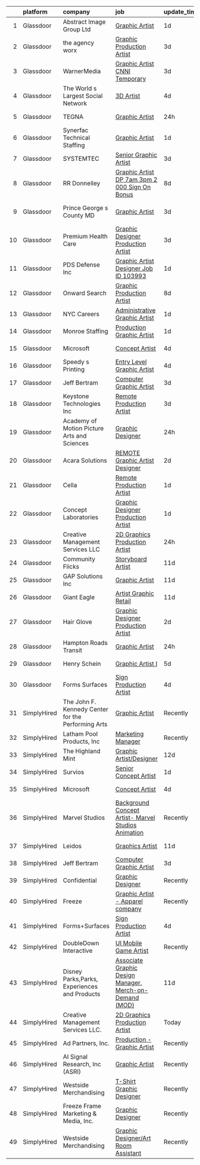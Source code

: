 

|    | platform    | company                                            | job                                                                                                                                                                                                                                                                                                                                                                                                                                                                                                                                                                                                                                                                                                                                                                                                                                                                                                                                                                                                                                                                                                                                                                                                                                                                                                                                                                                                         | update_time   | location           |
|---:|:------------|:---------------------------------------------------|:------------------------------------------------------------------------------------------------------------------------------------------------------------------------------------------------------------------------------------------------------------------------------------------------------------------------------------------------------------------------------------------------------------------------------------------------------------------------------------------------------------------------------------------------------------------------------------------------------------------------------------------------------------------------------------------------------------------------------------------------------------------------------------------------------------------------------------------------------------------------------------------------------------------------------------------------------------------------------------------------------------------------------------------------------------------------------------------------------------------------------------------------------------------------------------------------------------------------------------------------------------------------------------------------------------------------------------------------------------------------------------------------------------|:--------------|:-------------------|
|  1 | Glassdoor   | Abstract Image Group Ltd                           | [Graphic Artist](https://www.glassdoor.com/partner/jobListing.htm?pos=105&ao=1110586&s=58&guid=00000181c2d3b7c3bfda76970d9aaaee&src=GD_JOB_AD&t=SR&vt=w&ea=1&cs=1_cf259bed&cb=1656831064388&jobListingId=1007976896046&cpc=45DC3EB807283E85&jrtk=3-0-1g71d7dvmjm59801-1g71d7e03k61j800-aaf02ee1958fd447--6NYlbfkN0D5EoDI19pzLD_ZoAvoqM1-O9qeTV9KvYbDAr1-bMzVcZcpAIqXFAz3miZBOCxfBClCRh_6XbI8qbpMDlpvdx1UPzbwUihybAgSQWvzVpm_fl4sA0UDdEK8Mn0MqdPLfWj62nsBuuAuNT4hqpZYaJWpTdLozQYrtNo6Krmh8bMk96dXGaGZckTQE_XML_Ent8Q13ceSW0OtoJUcuQLdkFMYQSCbX52zUZa-W_3n8ayls4L-FspFuIl-eNkQLJPlB5TxwPowSdGlAgb3POZgNrZ4L00PtzRmykEbnB7Sxfcow6A1uTl5cJftinW10hwUyHCkMIji05KaLBX_IDtQS85OV6ZK7YLPOd3Hn0z7WHMuOkWb5BbwnuTiWoNm9cAzCo_3bp2CnkiTEG0iXyuvKlPj_ZLig-cBInA8gbmWWZ0YevBY58WSvbphdKnTS9fcDUjr_X47e70k5QQB4dqLCOGsPqqp1glP2JGeOMoNbDvat-pRqYjZPgZ_)                                                                                                                                                                                                                                                                                                                                                                                                                                                                                                                                                                   | 1d            | Ronkonkoma, NY     |
|  2 | Glassdoor   | the agency worx                                    | [Graphic Production Artist](https://www.glassdoor.com/partner/jobListing.htm?pos=118&ao=1110586&s=58&guid=00000181c2d3b7c3bfda76970d9aaaee&src=GD_JOB_AD&t=SR&vt=w&ea=1&cs=1_06f55276&cb=1656831064389&jobListingId=1007970749177&cpc=9908D8D4413DBB8A&jrtk=3-0-1g71d7dvmjm59801-1g71d7e03k61j800-f485984348303293--6NYlbfkN0CNOKpjDIEH11s39GTuUki_mvxNbnX5BtDlH5CMrheAnKze_5JrwQ4joDkGUDohP_RjqrhP-GR2nEH1G8I-E5iyp1xUC5nh2zvMHYjNgiosCPg_jkc54M1b8bMjHC2SAqlR6LckluwJcwjk8npBVnGSZrnaG8_kcx9aCaiD9mMyseUQhdkh9Pd6MgHlVaGSRHBheqbnsACPKS7JaDB8HKZZbzddQizAgmEs_o6yIEUPSdJxTcIRwX2tJpJ5UVrIFytJD4ELiFtx1nYDJWRI1VhB4aTt_lKbkp9OLBMXInxeCFYNghFqh47s8N-rfElz6USoaXMoSfwUp1rzEpBGwY2FnRlDByt4dRDcVOq6tTz8foXw-wCYizmbPZw_bdfjxg9JqL167FvsUoA6xwqvI48cFBdhpNRWsDCBwSt1MSbeehsPYitKSEddE02UlSt-AxTn4li_1IMi81RnN849t8I0eWoQU37rwpOiqMt_vMY0j5CJ3XG94j4_YMYV3WhO3Cg%3D)                                                                                                                                                                                                                                                                                                                                                                                                                                                                                                                                          | 3d            | New York, NY       |
|  3 | Glassdoor   | WarnerMedia                                        | [Graphic Artist  CNNI  Temporary ](https://www.glassdoor.com/partner/jobListing.htm?pos=130&ao=1136043&s=58&guid=00000181c2d3b7c3bfda76970d9aaaee&src=GD_JOB_AD&t=SR&vt=w&cs=1_f8548756&cb=1656831064391&jobListingId=1007970701968&jrtk=3-0-1g71d7dvmjm59801-1g71d7e03k61j800-9a0fb72dca0470e9-)                                                                                                                                                                                                                                                                                                                                                                                                                                                                                                                                                                                                                                                                                                                                                                                                                                                                                                                                                                                                                                                                                                           | 3d            | Atlanta, GA        |
|  4 | Glassdoor   | The World s Largest Social Network                 | [3D Artist](https://www.glassdoor.com/partner/jobListing.htm?pos=117&ao=1110586&s=58&guid=00000181c2d3b7c3bfda76970d9aaaee&src=GD_JOB_AD&t=SR&vt=w&ea=1&cs=1_2d29d266&cb=1656831064389&jobListingId=1007969858041&cpc=FB7E4A1762AE5BEC&jrtk=3-0-1g71d7dvmjm59801-1g71d7e03k61j800-c7eae5518b519f61--6NYlbfkN0DSgjPPcnEdvoK3uuxfISLALE6pB1FR7YSHOr_tSg5_QGIhoz_2VqUepdcKLBLI_zSc8JSYPrJksObRBuCGAA0maepQYUNpBDjQ2JWKdMFomExmsvrdiEPDeqsyAKcBfgwefEcHVx_WeFY5uMafxHqLy-MNjpP-2O4gEBHOybauJ4v1fGOvD5GY4aB5jScgy3CgjcDHLu9DVnJY9dypwCzk5uo0lg7JUB_ecnOQam8PKrUx_8zJ6i3pWA6-Ay2M8e4NJ2ZKxmHLJTRIwSJ17YR0G3roeoWOnlO9uHGrIJOgRGyIF2zYX6vcZC9jK_NhHbf_4qXO4F97MP16VJ0Bqp9XyktVYt3_godmhfXgNdQ3g_0jkCkk0JrOB8BEJGSz0jZWq9MQ3QL-PNLEai6rOsIuLA35UQDuucUmevpJzNE-hwpmbq3ccl_KOHs5Yliza4Fy3GjP7e6o8zbb95zTjOOQ5Liaf9nrpiBBgKJF8_CD2RHhEkmblqaCW63vqCgCWR2e3AkqRcmUxZVFnUJ4yR8VphixjBOYabrEfJpXFOsoV5QY826JdXif_qpXZHcDqxTsWoVAqEfX2g%3D%3D)                                                                                                                                                                                                                                                                                                                                                                                                                                                                            | 4d            | Burlingame, CA     |
|  5 | Glassdoor   | TEGNA                                              | [Graphic Artist](https://www.glassdoor.com/partner/jobListing.htm?pos=127&ao=1136043&s=58&guid=00000181c2d3b7c3bfda76970d9aaaee&src=GD_JOB_AD&t=SR&vt=w&cs=1_7f0db35c&cb=1656831064390&jobListingId=1007979147634&jrtk=3-0-1g71d7dvmjm59801-1g71d7e03k61j800-193ec4c37a74fe99-)                                                                                                                                                                                                                                                                                                                                                                                                                                                                                                                                                                                                                                                                                                                                                                                                                                                                                                                                                                                                                                                                                                                             | 24h           | Jacksonville, FL   |
|  6 | Glassdoor   | Synerfac Technical Staffing                        | [Graphic Artist](https://www.glassdoor.com/partner/jobListing.htm?pos=115&ao=1110586&s=58&guid=00000181c2d3b7c3bfda76970d9aaaee&src=GD_JOB_AD&t=SR&vt=w&ea=1&cs=1_d0236cbf&cb=1656831064389&jobListingId=1007977035627&cpc=8795CF9063CD573D&jrtk=3-0-1g71d7dvmjm59801-1g71d7e03k61j800-b395f687f2bcd49a--6NYlbfkN0AWw-B98R_0UeEwU7zcJb5735BlGf2oO6lNW4CSRFTjX_XWfo89OvxaPGSCmkNb7JOaVAJIIi5EPnLEIaMWEOfvOucLyuJ6xTgROefK-EIozgimxEQNGQxeWOxbIZaKZrYAURXUmmgfOuN3Kxygn6xNbxA2VAwReKiEjT6JPcfizyAfJ-wMECItS6YSDlP5qqTfBGB1BNIGj9gviPiMxCEAvC4CHD3a5xP0tlwUOvKF-2U4HWwHZop4afMbrWPhsRPABn3jjLzD2IRrcOXXO5UqFUif7PYGtEa9tetshgHdKLu9QsmMPoHsyVok3DJghIoIwo3SeVPzN61Lx8EF-RVtizyRKZmPo17P-92zo8Pab30jx7s_ezY6rTPW871weT3fElBDok33YKoYsNEY0zFJPWJCRGcdFp0GWvBYW4cJ0jUWnbUOpkdzPeh6jidnOwIpB5H5Ivc83BYG3eurQxEszsUlBzaX8Po9LKpUcQDxm-AecmkmlniF-p-By_Ta0kxRFYN0IbMNKwzdK9wC53vzVgmmdI_t_bnRkvMr0VYqO2lScUhFkX2RrKmOj27Rw-4g6BO8kOFHlSHykHVdhDHBp6PODCHq9phzjylV7M22Wu5ekxkTOUYYe44Np4ID8FZSRqJrJmISr_mHb9IIiYAUyWuZFGWIWbBGXatNqC-cm5VNTdvRiGASoCqqfJ4A63_Fey2Ec9-XYzntEtvHcG8aD-opTIZZKKQnNwREWAYBJHWbvtmDXpBrefIppyEpBlGq13nInM4YheqIvI3vr23fiTCBHnPbslPtY9qwIWCUhEouM2I3Yc1Mdpxg0Dh223zBKNadP_33-A%3D%3D)                                                                                                                                                                                                       | 1d            | Rocky Mount, VA    |
|  7 | Glassdoor   | SYSTEMTEC                                          | [Senior Graphic Artist](https://www.glassdoor.com/partner/jobListing.htm?pos=103&ao=1110586&s=58&guid=00000181c2d3b7c3bfda76970d9aaaee&src=GD_JOB_AD&t=SR&vt=w&ea=1&cs=1_baac82f3&cb=1656831064387&jobListingId=1007970584369&cpc=9DC6E4D8324653EE&jrtk=3-0-1g71d7dvmjm59801-1g71d7e03k61j800-1c09785d8a8d32ae--6NYlbfkN0CNeHUGD7Ue-b3jekiDNDEjo8IY_lj4hSgB0hvmEtWZMBpDCaCGlbtOmcLf53Zw-H0XT1rEr-ewFMlKHS73V37SvcmstHI_pGh0pNCEoqo10GXtXTVayjBmUg4pJx0E1966fAkLXxqvNBtI3x4pOxFm5T1PHZF5oWAk3gyIl-EJSgbq4uGtIvxtQQCUOXg8nPqQ-td2Oy-u9SZE23xEWSGelQlq_NWk55L_wpqywXjvZK0ef8Kvm2shmw2Yobrrgf2_ka4TAjgOqUItmVJPLF23UgeKBfMdHYS-tCQEU6bWWEvC9P8vaDdZ5BEJ4cd3v4fnZv7uhoKS6oKb54aKyXCnFceI2kvj33_5WPgMMMYt5HQ7tRMZ3QWPJBJ2UA9UEecm3BEijyYXIL1HXcYNT9iYIB7bJ8OLuuT2dVpM4rQ6H4YnAnN1BvV9cc6pSzEzdpiSj8SpRxGj0VEC6KXOpUIPeQIWvYX_gAxcny9OocxdHxHjsTMMU4gwMbZfMEmjdFQ%3D)                                                                                                                                                                                                                                                                                                                                                                                                                                                                                                                                              | 3d            | Washington, DC     |
|  8 | Glassdoor   | RR Donnelley                                       | [Graphic Artist DP 7am   3pm   2 000 Sign On Bonus ](https://www.glassdoor.com/partner/jobListing.htm?pos=102&ao=1110586&s=58&guid=00000181c2d3b7c3bfda76970d9aaaee&src=GD_JOB_AD&t=SR&vt=w&cs=1_c9c13103&cb=1656831064387&jobListingId=1007962792214&cpc=334ABAF5D42DC775&jrtk=3-0-1g71d7dvmjm59801-1g71d7e03k61j800-1322ae7e52e04e34--6NYlbfkN0DQpuU7UE6yhN46mdqZaAMIaggdPPHg1fhRxyLNKUmHpxxgyMMziLTYg2mRwjzRr9Z72uA79F2RcJJudurGfkhp2JdPLrN5xqaSTgkler9i8PT_RHTVdAkQecjvryKD0CRyJaYM2j8CxpLxwuJY8ayU4RvSGoO2UoGOjzAoQBUmv6Zw86_f-cl572lAVogM1mhPDfwXSVS1JsF190oeEkAjXtKmVqsUMg7XRHj_j6v2nBiYYV2O8XXqys86OCQSU-Vr_0zRvrhQwYQAdPzTy3Eo8j4TdEnDJBFNTunAPM-czmu3djRZGtxrEbJ62y4pWw8LG7p1oJ6raH9EIWSfyPczm1WhcqNmcXDkNvE7Vo3LsleiCu4t9NVecjydHDmSjfh4NPaHRgoc2zD-qZ9BH5n74HvTnDNHSlsVvSni5f2hTVSdXUpErniB4SswQefe2YYcMfDypTfwRT5kl-JfYtskO-ZnqVl4979JqHQ59SF-pF3S-SA2WCYec0BeR-zAtlsRme8lMsDu8MNxr2LhikKFXGcGYFkhWTJyXY-7QxPzUGW5agym2zULKucAwPe6h8blsQkbTIw4hsQM1JjZ-foYo9tqTF-6tCzvkiNLiZYLIp1BOshdasZw7Jvy2OQM8JzXX81NJ0yNK85UJ-GrTRqE)                                                                                                                                                                                                                                                                                                                                                                    | 8d            | De Pere, WI        |
|  9 | Glassdoor   | Prince George s County  MD                         | [Graphic Artist](https://www.glassdoor.com/partner/jobListing.htm?pos=119&ao=1136043&s=58&guid=00000181c2d3b7c3bfda76970d9aaaee&src=GD_JOB_AD&t=SR&vt=w&cs=1_adf8218d&cb=1656831064389&jobListingId=1007971578889&jrtk=3-0-1g71d7dvmjm59801-1g71d7e03k61j800-931d933e3e651ea1-)                                                                                                                                                                                                                                                                                                                                                                                                                                                                                                                                                                                                                                                                                                                                                                                                                                                                                                                                                                                                                                                                                                                             | 3d            | Upper Marlboro, MD |
| 10 | Glassdoor   | Premium Health Care                                | [Graphic Designer Production Artist](https://www.glassdoor.com/partner/jobListing.htm?pos=109&ao=1110586&s=58&guid=00000181c2d3b7c3bfda76970d9aaaee&src=GD_JOB_AD&t=SR&vt=w&ea=1&cs=1_b7489730&cb=1656831064388&jobListingId=1007971563523&cpc=87A0A889578C8297&jrtk=3-0-1g71d7dvmjm59801-1g71d7e03k61j800-6150117626b2b501--6NYlbfkN0AI1YOAsjAuBhO_ZWP--8fsiwBVVCkHRlIY0VAYyZMPcdZM2rD0XEu8VgrHK6kTBbhgO7s4A3GzT81C1V3SFUBYTPNMo-Pl0XFraa1i_HOO4ImcA8me1XaEVsOkePSyoBYNhEwFG--ydQFFoSc13QpNuQaTQMlJPewnT-a5RoHnQaLgaXA-vr_EhvnvdrHNLKw10yOVBw0RyEP9YaOiYsc_h4yw2KfTNcPiq9GLO5EDaeYUHPYDPncoULgUcg0woJJM_9BvGpAS8nZN-y48N-jCv4aZbHX-mQtEsMrha3WQ69XriwkeqY3XoIiSXLRW-64JRfPQbNly1eLu1pTUb27cVUaxXJLWGycD1JMzVIQqlHpJLr5hxFwW7eoSqhAPbodv-YZYl4k9liBpkoD2m5Us-yMbT9LlsKu2BrfuA7X2ErIN7PwLZeYJIYTWUa1u8EH243xzeqzqvN8iQhnJLCKA2uFPGnxgYKkscNO6c5KMg5yV-Dj9YSmPs1YiOPVGujbFNMBDy6M2o395u8MXtftT)                                                                                                                                                                                                                                                                                                                                                                                                                                                                                                               | 3d            | Miami, FL          |
| 11 | Glassdoor   | PDS Defense  Inc                                   | [Graphic Artist Designer   Job ID 103993](https://www.glassdoor.com/partner/jobListing.htm?pos=113&ao=1110586&s=58&guid=00000181c2d3b7c3bfda76970d9aaaee&src=GD_JOB_AD&t=SR&vt=w&ea=1&cs=1_5d90b173&cb=1656831064389&jobListingId=1007977359533&cpc=FB7E4A1762AE5BEC&jrtk=3-0-1g71d7dvmjm59801-1g71d7e03k61j800-2f911ed6f7f9f467--6NYlbfkN0BLQ6hkz6GMEPsiDV6dZwFY4wMBUE_AioakCFmtqBrqGrxCtQ4UOaWb1H3TF5yZ3tg8e-CWsVyqQpsNRFdE5CEXbwF1jjPw5IQIEs4Kp4nXnPCc-Brwe49tDwX4cXe4L-S2p5rWWhK3h24xhI7p1rj4Us2ur5pvROSzwoGh3ie96rOZqwZnphNCZMDYN2iYHTJk9liIsiffl1GV3uPE0VaV6X5AQCgu5z7X9He-E9LN0ifAg-84CljmWinZbjFXDPWPtThkiQoWWO6lc8MR1hFZ9w161A6W_NM_wYN9W6DwaXtEw8o7_dDFCEi6NDz8u74Z0A-hU950UXsNiDYvP8J7RlqG5eyeulsm_zrmC2XJECbOBTzV22aZhveQf19Zol3aC5jGb9wfKyidH_HsCNyGBEBh-ztv0k0Y0K1SoYrHWOyAcIaeyzw-qx9WJS8a_Ys8Pcub3eVaWvMw5H8WDUFbwkwgQqVHBPEHdmMjCOnZoiuTA1WRrcwwCMiOAyazFrknXD6F2IrS5g%3D%3D)                                                                                                                                                                                                                                                                                                                                                                                                                                                                                                              | 1d            | Owego, NY          |
| 12 | Glassdoor   | Onward Search                                      | [Graphic Production Artist](https://www.glassdoor.com/partner/jobListing.htm?pos=112&ao=1110586&s=58&guid=00000181c2d3b7c3bfda76970d9aaaee&src=GD_JOB_AD&t=SR&vt=w&cs=1_bdab5095&cb=1656831064388&jobListingId=1007961833945&cpc=9C4F014304452074&jrtk=3-0-1g71d7dvmjm59801-1g71d7e03k61j800-52a3bdc584239610--6NYlbfkN0B7YoEZZ2QAGDyEGGmBPAUWSHc1Mt3sMCn9FehKcWA3wwfxcx19LEZnY8Y4HGhdxxoQp0HmvOAT_XSWVftCSIXpwlT1ZdzCRAzQFwBsv3pQzVgVeZhFRGW6TDONvPmEtm4WEfc8j3JSe6jUWdpPjjU7c0TObdrzGvsIVT2LTr4CMcZxgjRGAPd9xI2Y7ZGPHkEFbIvC4Z15KA3DrcN8dWTAdxls9fG-O71LWFNMirbdLKEsIl-TDA3yY0r-BdJVfwU-IUWK6NcRVyzrSMvIDWNMFNfcDA-ScRGStQWOdYU3T4AW92WI0x8Pk0x_cmJTOeGVE-ICOaXpIWeCikfr_2-AUk7Mdethhf4A8kzH7W4BkVdW20p7rKIh8wXThnqq-ya2XrjRlqjSpXaR5XjM09MEVgTi8fCJcirtPVkRvtezHfKGb9E5F85tiETXaPywgdBAN-H-qF_7DdRhw87hjvzO03ZmzigRko8uM5Q66IzG_jcSAj4ihPM-f4poWufHr_ig80uz1R6f5ssOYs08JDZgfnVWzYF4fuZhNx_l4hLHHNb7bKVtMIIA4un3vWzDTEQODWZGtiPizUrdLtwPvcC3On5ygVE7MWCEq9gozLJHYCCz4IkPR96g7RAo2O2ngpsms-qFyl1w0EvRS7GWi2YmKXhqsfbSV__AMMRX-hH2AwEvG34gA9qZggxLeJXd3oOwZ6Ur2H0PJg-ZSAw89BTa1J9WU1iIJLbvCa4KITwQB5mjPcOfeBukmj4N_xx3ltPEAEcS-KZpMnmtfZk7-4zdS3Vkc7GUDEIwixHTYx1uU7Y0UXSYDf7ZEWt3NJ_gENh6XyR3Kn9SKXfy2T7pkFfDKeZ0o3dUezlY770QwWrUGjVBpDhCHuQUZq2uf2eQmbyfTvR75i_ey98aQZxfZvDCpa4nxavn2M3OzrP3p550ziE3DT-mj07DRr25uNKCqqZxgB0HMoCw7TBzTjcz2wlPuvg1vYdQIw1-r9rfHQdvetTr-KMdADT6OWOzAEYxp9BTsGn6cyuqmA%3D%3D) | 8d            | Sunnyvale, CA      |
| 13 | Glassdoor   | NYC Careers                                        | [Administrative Graphic Artist](https://www.glassdoor.com/partner/jobListing.htm?pos=120&ao=1136043&s=58&guid=00000181c2d3b7c3bfda76970d9aaaee&src=GD_JOB_AD&t=SR&vt=w&cs=1_4ae07cd2&cb=1656831064389&jobListingId=1007976262476&jrtk=3-0-1g71d7dvmjm59801-1g71d7e03k61j800-aaea35917615cc3a-)                                                                                                                                                                                                                                                                                                                                                                                                                                                                                                                                                                                                                                                                                                                                                                                                                                                                                                                                                                                                                                                                                                              | 1d            | Brooklyn, NY       |
| 14 | Glassdoor   | Monroe Staffing                                    | [Production Graphic Artist](https://www.glassdoor.com/partner/jobListing.htm?pos=114&ao=1110586&s=58&guid=00000181c2d3b7c3bfda76970d9aaaee&src=GD_JOB_AD&t=SR&vt=w&ea=1&cs=1_6ab75927&cb=1656831064389&jobListingId=1007977057956&cpc=0FE1F5EA2BC84A01&jrtk=3-0-1g71d7dvmjm59801-1g71d7e03k61j800-4c0bb28b7801a813--6NYlbfkN0D2oPcu62nCOEusvX-PkQ72CJmgvRX8N0x0rMs1pP2toU8TColOzD96WcJGW4YrKJiNYPxl92PkDOUx71q16XnOZyR63ajmW_ci0CWGJJbxWw2rD9RUyrZikor9SYF99-8_Y51t21LMwSCkDXuGsEodC3FN6FvBUjmF4tcKJxm3tmBH5kajTDpG8OkWcJyPL8XsPp8WOIzblbqXJJulyryR_HYcx_fyUpWtmQP5ecnm3h9j8TRH7KctcdEv0EYpYelLWfs9Dkty3nK98ZIEvvZW529i56dZdfVE9rYG1hzAXq_ERxafX1wrk4gwCcvaI9CnzHCOY3v9KF5E-lvoLEdZ7cy9ZbTZIJtIkWyYvhfb6qZoQJUszpTWD25tWgE0-HQqUraZfvq026OI42BAoWF8iaGpW2t6AIH14QYSrcJkWM1kRZb3Qb5rN-M2jjbMm-GX7MRAib654uFii3tBplxf7HIXypEw8HelB0k-TeDVn03x965ZzbFM14yuNMpBV9Y%3D)                                                                                                                                                                                                                                                                                                                                                                                                                                                                                                                                          | 1d            | Monroe, CT         |
| 15 | Glassdoor   | Microsoft                                          | [Concept Artist](https://www.glassdoor.com/partner/jobListing.htm?pos=124&ao=1136043&s=58&guid=00000181c2d3b7c3bfda76970d9aaaee&src=GD_JOB_AD&t=SR&vt=w&cs=1_cc4c8929&cb=1656831064390&jobListingId=1007968834424&jrtk=3-0-1g71d7dvmjm59801-1g71d7e03k61j800-3b8e768c24bc1bc3-)                                                                                                                                                                                                                                                                                                                                                                                                                                                                                                                                                                                                                                                                                                                                                                                                                                                                                                                                                                                                                                                                                                                             | 4d            | Santa Monica, CA   |
| 16 | Glassdoor   | Speedy s Printing                                  | [Entry Level Graphic Artist](https://www.glassdoor.com/partner/jobListing.htm?pos=107&ao=1110586&s=58&guid=00000181c2d3b7c3bfda76970d9aaaee&src=GD_JOB_AD&t=SR&vt=w&ea=1&cs=1_bb8b2ffc&cb=1656831064388&jobListingId=1007968709504&cpc=39A4E8CE329AB187&jrtk=3-0-1g71d7dvmjm59801-1g71d7e03k61j800-bb3110a40ca93ad0--6NYlbfkN0Dbiddd8WEEovKJo1T1Jp5hcg9d5TUsdfi3TCwRB0t8SsNziUo19XgYmGmLpwVjuuAgRjAb0GBCwZiU86P_wxWZXeY5C1kj1LqZCKjP9kwn5N0Y9UHkzY0TxddRRRXOzYd2nLrbtNbrRm0kKlOqsI0ixRqqI4xot7fCEQOZXpdfXqpJOlRO-uJIdzc29wvYxwrM2IVs_bAOSXjELdCaSIUNTQVDnivcgp7syDB2hSEyUwwqhuTibX-wa64yMO0-PMSpF7Ylarb7bFFcpzCmSNcwY5ZtFsKRlqkBRvhErvAwFF6w5fZGU3poB5a3tIEY4-JxRZZKg9CZvoROnLSxJd6L7MnPp1oY3iO-2Xn9mXDl3mjy7T7qohCbmgk9Td96d5xvpiNs-w5AzDgUdWp1c6pt34oA2t_eK4lY41wtw8gH7lnPYLLp1XHazSGMDQO53ehiTLabsFNyEu4l3RvkZXzjyDYEJb-M0lVKoAHBsEGtgi5acAZAhAIyzxVWGpcRSsE%3D)                                                                                                                                                                                                                                                                                                                                                                                                                                                                                                                                         | 4d            | Galveston, TX      |
| 17 | Glassdoor   | Jeff Bertram                                       | [Computer Graphic Artist](https://www.glassdoor.com/partner/jobListing.htm?pos=121&ao=1136043&s=58&guid=00000181c2d3b7c3bfda76970d9aaaee&src=GD_JOB_AD&t=SR&vt=w&ea=1&cs=1_8478e480&cb=1656831064390&jobListingId=1007970966885&jrtk=3-0-1g71d7dvmjm59801-1g71d7e03k61j800-9fe023e76ef86bdf-)                                                                                                                                                                                                                                                                                                                                                                                                                                                                                                                                                                                                                                                                                                                                                                                                                                                                                                                                                                                                                                                                                                               | 3d            | Remote             |
| 18 | Glassdoor   | Keystone Technologies Inc                          | [Remote Production Artist](https://www.glassdoor.com/partner/jobListing.htm?pos=129&ao=1136043&s=58&guid=00000181c2d3b7c3bfda76970d9aaaee&src=GD_JOB_AD&t=SR&vt=w&cs=1_a4dbdbc7&cb=1656831064391&jobListingId=1007972056773&jrtk=3-0-1g71d7dvmjm59801-1g71d7e03k61j800-042375238cc85216-)                                                                                                                                                                                                                                                                                                                                                                                                                                                                                                                                                                                                                                                                                                                                                                                                                                                                                                                                                                                                                                                                                                                   | 3d            | Lansdale, PA       |
| 19 | Glassdoor   | Academy of Motion Picture Arts and Sciences        | [Graphic Designer](https://www.glassdoor.com/partner/jobListing.htm?pos=122&ao=1136043&s=58&guid=00000181c2d3b7c3bfda76970d9aaaee&src=GD_JOB_AD&t=SR&vt=w&ea=1&cs=1_ac9e6a84&cb=1656831064390&jobListingId=1007978497688&jrtk=3-0-1g71d7dvmjm59801-1g71d7e03k61j800-556b5c8c91c8c886-)                                                                                                                                                                                                                                                                                                                                                                                                                                                                                                                                                                                                                                                                                                                                                                                                                                                                                                                                                                                                                                                                                                                      | 24h           | Los Angeles, CA    |
| 20 | Glassdoor   | Acara Solutions                                    | [REMOTE Graphic Artist Designer](https://www.glassdoor.com/partner/jobListing.htm?pos=116&ao=1110586&s=58&guid=00000181c2d3b7c3bfda76970d9aaaee&src=GD_JOB_AD&t=SR&vt=w&ea=1&cs=1_df814d16&cb=1656831064389&jobListingId=1007975119652&cpc=F41FEAB56D215062&jrtk=3-0-1g71d7dvmjm59801-1g71d7e03k61j800-4ff3517f13c221bd--6NYlbfkN0BQuJXpfawXtfhwzLerQhC04iCxGrelUvn_xttDeop7CMmG32gURwRxtmLdzLGxgESU61qE8S3RstC00i85sz7R36EvfJOcSS3qhFteiXCO0RxBZtvBvUAsfzZ9zecrQ2-mCprOQQgN_xlnstmd0kGAidnx_GLdfAVY2w4Sp8lK8LGMyELPhMp9J9ceO_G2SvPLm5dmF05qhfiP80IeYSRaU-DhErpJNM_sXipHoGfP1TgST2pIiiU4KNW0Tund7ZlYjJFDehgQAI0ayl-mPH-QkzqZWkTCHDpk0OAWHOkHFcao_f19ZTm3lgWyPvPePNr9_QSOMwJnzYTJHQGEMcsgB58_tHwZiJHVBqrIeG3gqFLzMPdOP0LHwq_yFuXJNyA_wyEY0a_ZgBZ_LwYiEONOevzsprmOXcptRoFYH_olBhgA-e4N69V4O7CBfJVP6bQcvbRId1RF7-2nFOv3Tis9WV33J9nXzpi3ysp2jHrndxDsswTwfTuKTmJtrAEpxVfrxOH53ub0wezLJXOEzWHsS3i6ut5mu7mHUpcML0jZl4O9w-YoJyqdgS7T49rUwLsl-_TV_jN4wRJ6A6KCV_VjTO1Ui7dgXWfLUShTaqoO4NmZvqhUpmhfsfvMk-EuJfS_uskfM7KqbVTcZLqNlKfx-ii7p_6VjxvuyPgyf-woOfdMR6e3ZD-hNdPEIjbQjrZBVwIFWdRv7Dr6vKa6fp0Z)                                                                                                                                                                                                                                                                                                                   | 2d            | Orlando, FL        |
| 21 | Glassdoor   | Cella                                              | [Remote Production Artist](https://www.glassdoor.com/partner/jobListing.htm?pos=106&ao=1110586&s=58&guid=00000181c2d3b7c3bfda76970d9aaaee&src=GD_JOB_AD&t=SR&vt=w&cs=1_af8fb0a9&cb=1656831064387&jobListingId=1007978383437&cpc=F41FEAB56D215062&jrtk=3-0-1g71d7dvmjm59801-1g71d7e03k61j800-b7b4ea25451c8877--6NYlbfkN0ABL5jwqrJX8j4-zsE1pdctockIOMh3bUiDojLxDHSgfnyfdrl215GIT9Vdrv6w9UnYatEWn0fpRvlsKlmM7Hi5umdZ4nQalxLRHAavSBngl5q4Iu2cQysRpFKXo2Y-V7jbL5QLl3cE8Grr9lVaWkwY0P_Ob9mpQtS9Z3Mw2ekGZ6YzPqLtzPXa0J2yfDdkUbqTHKuioVs_XdUbSV_8kQud0k4mg1OnPiPxEXJcxkMNB4xx_XRpQ0Gcc9mgqBANuSOZKIgiggoFzXrEcOWoRXpa-oPTIcn1u2KQBrrjoVK-TCVBJfV_Hbm1xZYZ0gAjkkhdHyhZ4swyGue_uBHqBFKwaWU1yZAyRDsNY__jZMl1ZhR9BH-x1-qpcTJHn-2LW-4pUlDy15rwqUkLWGdP4bYslnCZcAg-QZ3TuHfXBVKflKQ7NAfBjWB8SXuafPMZ-n09IYKf0pL7eq4IpY7T1lL-1izbS1PRUEnB6UaHA16AwuRTl7pI6hHqp2zI2KQ8cl8eCkFEjHWWNszULg-uM1POb5olg9CtxKL2G9DgiIbqpz2qiL69t_66Nf_bD-kF5KcxigUGrK6fLD7gI0edwnrSaR_-XXxOohYb4PtFvSgWovsBQNLHMqHDt5LZIyf9NQ_Wg9hXMWxvwoUShAaaBuANytNwWbJFoyhT2r-FyVD9BmMXyNvacDyvPz2rRx4JHUY2-vDCyazJfjVgoB_OqZmsZ3BFnu2fJaUe9bqqeFu06p49lahA3S4e)                                                                                                                                                                                                                                                                                              | 1d            | Philadelphia, PA   |
| 22 | Glassdoor   | Concept Laboratories                               | [Graphic Designer Production Artist](https://www.glassdoor.com/partner/jobListing.htm?pos=104&ao=1110586&s=58&guid=00000181c2d3b7c3bfda76970d9aaaee&src=GD_JOB_AD&t=SR&vt=w&ea=1&cs=1_1e9489dc&cb=1656831064387&jobListingId=1007977614503&cpc=9952A63AB06E78AD&jrtk=3-0-1g71d7dvmjm59801-1g71d7e03k61j800-0e722df4c758e12f--6NYlbfkN0D4nuovUOU2dPryPr7-xanE7ZFWASvaSyNm3BqXIbrO0qkmT-zCxvI2PQ1ZAUnkZiSgEzjbZfVWX9BhiKW6KCSLIksu_maJFQ-2RX_oCibFD0UC-2krmVlmHUiYEDG_35nuJxe2mNBIFuW323zGOBICNokz6yqqBcSo2WNIrayTolsdI37OlySJr0qew14wELtE1CqL3Qo0AJxjQPmBijcMCdJFSfKh9iEfkrvUNW13fBHcu9yZl1aKv5QoR0BzoAhv46OdVf-A3H9qQ8jIksrkViNJjiMFUsQLhXWJ668ZpUahHHGayykEo0-SD76k1wumiO9I9mTcIinR5H7TKtzOAvEM6dqzIroMSkHt3VD68-ROAnomXHEg1xfadRM309tFjIxVBSJWy09CcfaXmzzDbVqg4XGRGXQ4aEsDzIGV-cJDc3Unt8Am_xMIeyJCv7UYPLDwTeogW4zN4yXgbLHpWTli5DUAoDWD34YwU7fZYrSsgYgO6AtVXu7SdG9rZro%3D)                                                                                                                                                                                                                                                                                                                                                                                                                                                                                                                                 | 1d            | Chicago, IL        |
| 23 | Glassdoor   | Creative Management Services LLC                   | [2D Graphics Production Artist](https://www.glassdoor.com/partner/jobListing.htm?pos=101&ao=1110586&s=58&guid=00000181c2d3b7c3bfda76970d9aaaee&src=GD_JOB_AD&t=SR&vt=w&ea=1&cs=1_3bb031fd&cb=1656831064387&jobListingId=1007978766293&cpc=CBD165E99C37F1D2&jrtk=3-0-1g71d7dvmjm59801-1g71d7e03k61j800-84e6f95701d0ed06--6NYlbfkN0BY25JCNEkYFG3Lc-JNt4FeV-4fBimzemtbN7ctV5tvqG9Ffwf1mwvarzlhmbQThSZXripNGLkexKoy2DDLMis7iOoE-fZdqkYEZodr0fszdtmrU55X2-cmuwat6pe7SZViFtGToZZtzFVDMKjoRmX4k7BZknWYbrvBzW2OBUUnHdXwDwa4HM0zCDnvumO-GBVNknbUs9faSNT_l64vze0HTdQ_3JnmfakivUAP6w51cSRd4nJuIsehuzbptuxC4mCfQ_dcZmvglWNNc5EqgjOpQCVKMGhjXGvirhJdVV0MYg53_PA4C7FS6xkd68qehbaR0jXLbOCtptX5Kd6e2OFMN91IuG7tWUk2qQzqYjDn5oWBSoWOVSJal_pAWxD8kjTQafohAjqU8Xf4oQsMEJCAPM1ocvXxO0NwsETll31LxXIdAEDbqfU7K0Y2c785yxdQYs-n4cfYTpylIj2M5FrmkRe7l7r6mLPjiqBjzaqAb3zt0Lrv1aOSWNRq5Zy-ZPvZE-ueZ_ANXWNk82BMTEwwXTBoOVUCRWkiIhOAH_AHKzYjv2fsY5lK-2V32YjHx7IBaXsaEZoAZPfM0mArK4a5sXwqKIR5SYLqsrR8eOCKI1rCLuScDuwOQltFFh4jeJtJ5anGwTNKKX2xXeM92qISrH7sVVIZ2MkkMQKjQ0J-YjZ9Aokxiyr5E4vM0Wqdd19r2zHWmasL8hEwlMNpK8ZxXL0pkiB95NgAEQnaSVhuXYxcQKw4G9L3evlH3HGjS4xfe2XaoGFmAg%3D%3D)                                                                                                                                                                                                                                                        | 24h           | Pen Argyl, PA      |
| 24 | Glassdoor   | Community Flicks                                   | [Storyboard Artist](https://www.glassdoor.com/partner/jobListing.htm?pos=108&ao=1110586&s=58&guid=00000181c2d3b7c3bfda76970d9aaaee&src=GD_JOB_AD&t=SR&vt=w&ea=1&cs=1_aa7918f0&cb=1656831064388&jobListingId=1007955196930&cpc=FAE5E775D180B2FB&jrtk=3-0-1g71d7dvmjm59801-1g71d7e03k61j800-bfa007354173d29b--6NYlbfkN0CgTQJ0CpjPMqlxlxOYU-sln3RHS1tpZQbkxPtLs4eXMhs81fbkEC4JF4aLxANJIv0MqSH2pzG5Vc7dUIZOo7EdH5HRhJUBu-eesfmE-eRc6ABpHrTnSokiRkdMViNJam1as3SikrSI2DnJXCPYJpMXaLnlOa1W5nTkjtdH7cZ3kD-vm8wunIzDy4RJodpHZxcbhpA9uA6C84tvYs6DSAPyfT_4z4EcfaHKWFP9KoJFhg1EIWAqkiRdee_iQavPrXVQIZOS59wJZryfp2Vc5GVs9aMmHZRPjwu1sKK3kSKFsOk4npfvpsK12CPRro_sRbK-VogmNI_Cg4CSD9r9QoBxvC32N81nuabfgW2HJF2sPu0r2_LjeJCrGQ1c875N8DD2RVNj2-6CCc5mGQw9feaQHzRi_0QS21w-uIlgITZFizFnyRrXm4VyYr2DZdEFWn5hJZ6QK86lLo92rqU2cFdkdNLDmW5vwGvI6mCVtQCTtchr3oz1qoA6KOQBkSrX1a1_eXPAUbzmbWzuK7AR5AMa)                                                                                                                                                                                                                                                                                                                                                                                                                                                                                                                                | 11d           | Washington, DC     |
| 25 | Glassdoor   | GAP Solutions  Inc                                 | [Graphic Artist](https://www.glassdoor.com/partner/jobListing.htm?pos=128&ao=1136043&s=58&guid=00000181c2d3b7c3bfda76970d9aaaee&src=GD_JOB_AD&t=SR&vt=w&cs=1_36ab5432&cb=1656831064391&jobListingId=1007955130496&jrtk=3-0-1g71d7dvmjm59801-1g71d7e03k61j800-b333841b65ca8564-)                                                                                                                                                                                                                                                                                                                                                                                                                                                                                                                                                                                                                                                                                                                                                                                                                                                                                                                                                                                                                                                                                                                             | 11d           | Arlington, VA      |
| 26 | Glassdoor   | Giant Eagle                                        | [Artist  Graphic Retail](https://www.glassdoor.com/partner/jobListing.htm?pos=110&ao=1110586&s=58&guid=00000181c2d3b7c3bfda76970d9aaaee&src=GD_JOB_AD&t=SR&vt=w&cs=1_98e0dacf&cb=1656831064388&jobListingId=1007955656883&cpc=5EFBB0462F9C6B7A&jrtk=3-0-1g71d7dvmjm59801-1g71d7e03k61j800-a54d45d18e568390--6NYlbfkN0B9Z5kUrYpJSl1jY-NmjPX7HlwbyZlOtE5lNuYxyWYp6_Kd1vY09tdQW75rfJYrLmtMUsXy9k5rzyAXmYvkE93g6ypNR53iovgSCeBLlDhCW7cTlQS-faZBIVd-OZpon_UCuSkA6UEi0CsH-1XnToFLlcG2FZ04o377ku3FpmchKaRjudh2yStZD5MhKiMXBmw80rpP00JLFHj39LG_RYX3r3Xvz-5_6lRWT6i3whgVlJh-nCtqx8IAYXsSd3UIuiVBk4uXjSP-9QRe1DIaEiPd3zj5kZhLorMtWMUacpGH0GA3s4mVDoydhohQ03WmSQzAuhk-yzZOzK52t3DzGa7ujQiJfVq4StzEYMtnObc2-iPrxzZhFQueqOJ-x_Y8dFnnbJD1hg9a6UZx6y5ZCm1JyXiQbe03sOpHHs6m_3qpkwZ1RxKm3JDbPwpgJNk5_J8kWE7W_Wo4i7Rug8ddunAuwd0ti6Y9dkqmUsg45_WZSQxwzXGE7VRQ)                                                                                                                                                                                                                                                                                                                                                                                                                                                                                                                                                                | 11d           | Columbus, OH       |
| 27 | Glassdoor   | Hair Glove                                         | [Graphic Designer Production Artist](https://www.glassdoor.com/partner/jobListing.htm?pos=111&ao=1110586&s=58&guid=00000181c2d3b7c3bfda76970d9aaaee&src=GD_JOB_AD&t=SR&vt=w&ea=1&cs=1_3555a158&cb=1656831064389&jobListingId=1007973803541&cpc=32EE424DE2B657EB&jrtk=3-0-1g71d7dvmjm59801-1g71d7e03k61j800-e7747305a1132b20--6NYlbfkN0DdLn5tXN_RiyJSiFodarGZFJKa8s6F6AK0THPBWp05MTMONey54h9egZ7AEpYBlX_gXOlh7SdgyAQ1Fx4piIiCt9y5XbpkpovJ-evTnFWFyzmVvUJrxwjwxy-SmiRE6C23qTyfy-AQeJXLUPYOPBxuZAUBCFUrIPP-DjkKK_7LrL52l8DgA63q__FtbskfPLc46RanT3mdtbtb8gOrYv2ivK8qLQzV7B9nsuLDjje0YyJLmD0kMah6icQA-9IgA3ZLAxdAEbO9rO6_ZRGVpvTox_JLhX1x05bmosuPoGQ8LU0ri8fYEHvYrnwZLY6sPW3PaFbPeGEnFEV8c6bc2aM8Zz5ZZsmwiYMig9Rpo4yvOq_tXOPvUAw2CekZU5T0azTyUDHIslpkjbr9frIngFRY3uSdrdItls7Ksq2kzbWEtcObotTiFcYWtL4lsln886aJoniSy9wQCKN7PKlQVZRRqJgPVJNmxtWsMJ8bHFeti47jaqC2yHIcA2n_HsL9zDTeADx5B0TBrQ%3D%3D)                                                                                                                                                                                                                                                                                                                                                                                                                                                                                                                   | 2d            | Pomona, CA         |
| 28 | Glassdoor   | Hampton Roads Transit                              | [Graphic Artist](https://www.glassdoor.com/partner/jobListing.htm?pos=123&ao=1136043&s=58&guid=00000181c2d3b7c3bfda76970d9aaaee&src=GD_JOB_AD&t=SR&vt=w&cs=1_53b7afd1&cb=1656831064390&jobListingId=1007978612378&jrtk=3-0-1g71d7dvmjm59801-1g71d7e03k61j800-ded34be5026ab7c7-)                                                                                                                                                                                                                                                                                                                                                                                                                                                                                                                                                                                                                                                                                                                                                                                                                                                                                                                                                                                                                                                                                                                             | 24h           | Norfolk, VA        |
| 29 | Glassdoor   | Henry Schein                                       | [Graphic Artist I](https://www.glassdoor.com/partner/jobListing.htm?pos=126&ao=1136043&s=58&guid=00000181c2d3b7c3bfda76970d9aaaee&src=GD_JOB_AD&t=SR&vt=w&cs=1_45ed17b4&cb=1656831064390&jobListingId=1007966245863&jrtk=3-0-1g71d7dvmjm59801-1g71d7e03k61j800-7853da9d336048f1-)                                                                                                                                                                                                                                                                                                                                                                                                                                                                                                                                                                                                                                                                                                                                                                                                                                                                                                                                                                                                                                                                                                                           | 5d            | New York, NY       |
| 30 | Glassdoor   | Forms Surfaces                                     | [Sign Production Artist](https://www.glassdoor.com/partner/jobListing.htm?pos=125&ao=1136043&s=58&guid=00000181c2d3b7c3bfda76970d9aaaee&src=GD_JOB_AD&t=SR&vt=w&ea=1&cs=1_4fde9479&cb=1656831064390&jobListingId=1007968832482&jrtk=3-0-1g71d7dvmjm59801-1g71d7e03k61j800-9f3c22ff06ab04e4-)                                                                                                                                                                                                                                                                                                                                                                                                                                                                                                                                                                                                                                                                                                                                                                                                                                                                                                                                                                                                                                                                                                                | 4d            | Remote             |
| 31 | SimplyHired | The John F. Kennedy Center for the Performing Arts | [Graphic Artist](https://www.simplyhired.com/job/5MICq_O1F7Ystgf4R84Txx7IfjTPEIRjddoX_E0DdHDUB14egNdgkQ?q=graphic+artist)                                                                                                                                                                                                                                                                                                                                                                                                                                                                                                                                                                                                                                                                                                                                                                                                                                                                                                                                                                                                                                                                                                                                                                                                                                                                                   | Recently      | Washington, DC     |
| 32 | SimplyHired | Latham Pool Products, Inc                          | [Marketing Manager](https://www.simplyhired.com/job/dPT9JtrjiVR5UNpO4P3Nt4vqBLTeWHFe__NZky4UZgZ-JqxxoFePxw?q=graphic+artist)                                                                                                                                                                                                                                                                                                                                                                                                                                                                                                                                                                                                                                                                                                                                                                                                                                                                                                                                                                                                                                                                                                                                                                                                                                                                                | Recently      | Latham, NY         |
| 33 | SimplyHired | The Highland Mint                                  | [Graphic Artist/Designer](https://www.simplyhired.com/job/4fZvqrcvKFhJ2b1f_F_NtMEr8XmeQ0HUl_qBupyje6dRp2zwmiapJA?q=graphic+artist)                                                                                                                                                                                                                                                                                                                                                                                                                                                                                                                                                                                                                                                                                                                                                                                                                                                                                                                                                                                                                                                                                                                                                                                                                                                                          | 12d           | Melbourne, FL      |
| 34 | SimplyHired | Survios                                            | [Senior Concept Artist](https://www.simplyhired.com/job/CuKLXd6IHHHstNGcHU--VCarKJeLLvUVTCmAEjWV4kltyJvUDp_3XA?q=graphic+artist)                                                                                                                                                                                                                                                                                                                                                                                                                                                                                                                                                                                                                                                                                                                                                                                                                                                                                                                                                                                                                                                                                                                                                                                                                                                                            | 1d            | Marina del Rey, CA |
| 35 | SimplyHired | Microsoft                                          | [Concept Artist](https://www.simplyhired.com/job/VlWpAOCYGR_6d2z379TwaZpnXQ8MylB8B6Z300OpttiduXfS7D4VaA?q=graphic+artist)                                                                                                                                                                                                                                                                                                                                                                                                                                                                                                                                                                                                                                                                                                                                                                                                                                                                                                                                                                                                                                                                                                                                                                                                                                                                                   | 4d            | Santa Monica, CA   |
| 36 | SimplyHired | Marvel Studios                                     | [Background Concept Artist- Marvel Studios Animation](https://www.simplyhired.com/job/qk_KWgxnk3jJGDxW7vJr6D1Hh3U12Fbc3-fFjamEvDU9hTF7b7cYfg?q=graphic+artist)                                                                                                                                                                                                                                                                                                                                                                                                                                                                                                                                                                                                                                                                                                                                                                                                                                                                                                                                                                                                                                                                                                                                                                                                                                              | Recently      | Burbank, CA        |
| 37 | SimplyHired | Leidos                                             | [Graphics Artist](https://www.simplyhired.com/job/LDrwrObbC9qrbHPr_5ex_duK0q96ghm-JVCP--UJTEUHfBGBF3oRzw?q=graphic+artist)                                                                                                                                                                                                                                                                                                                                                                                                                                                                                                                                                                                                                                                                                                                                                                                                                                                                                                                                                                                                                                                                                                                                                                                                                                                                                  | 11d           | Chesapeake, VA     |
| 38 | SimplyHired | Jeff Bertram                                       | [Computer Graphic Artist](https://www.simplyhired.com/job/MHlbys4FgKDiIf5JwhfnvCRhQaJfRwu8ykeapjAGofP7nPLrSYaHKg?q=graphic+artist)                                                                                                                                                                                                                                                                                                                                                                                                                                                                                                                                                                                                                                                                                                                                                                                                                                                                                                                                                                                                                                                                                                                                                                                                                                                                          | 3d            | Remote             |
| 39 | SimplyHired | Confidential                                       | [Graphic Designer](https://www.simplyhired.com/job/MX-Y5oeJzDqmakVp9oOA-VKglCvlxYWgif2nLfsFeGUZesicGz36cQ?q=graphic+artist)                                                                                                                                                                                                                                                                                                                                                                                                                                                                                                                                                                                                                                                                                                                                                                                                                                                                                                                                                                                                                                                                                                                                                                                                                                                                                 | Recently      | Lake City, FL      |
| 40 | SimplyHired | Freeze                                             | [Graphic Artist - Apparel company](https://www.simplyhired.com/job/-BnEO8Fvd3CsHts_t-eR_DACqSe1XO1-_hz0InAyyMANIOX77RZ_6A?q=graphic+artist)                                                                                                                                                                                                                                                                                                                                                                                                                                                                                                                                                                                                                                                                                                                                                                                                                                                                                                                                                                                                                                                                                                                                                                                                                                                                 | Recently      | New York, NY       |
| 41 | SimplyHired | Forms+Surfaces                                     | [Sign Production Artist](https://www.simplyhired.com/job/s1OHNKFJ683oGNYVCSE3-rdfkybzpzJutxWziczkFGQ_JR4g4ZL57g?q=graphic+artist)                                                                                                                                                                                                                                                                                                                                                                                                                                                                                                                                                                                                                                                                                                                                                                                                                                                                                                                                                                                                                                                                                                                                                                                                                                                                           | 4d            | Remote             |
| 42 | SimplyHired | DoubleDown Interactive                             | [UI Mobile Game Artist](https://www.simplyhired.com/job/TOxGl5diRsz23HAJC9oePvNB-v4d2dBG2z6ABLiDKoxs86ndD_kO9w?q=graphic+artist)                                                                                                                                                                                                                                                                                                                                                                                                                                                                                                                                                                                                                                                                                                                                                                                                                                                                                                                                                                                                                                                                                                                                                                                                                                                                            | Recently      | Seattle, WA        |
| 43 | SimplyHired | Disney Parks,Parks, Experiences and Products       | [Associate Graphic Design Manager, Merch-on-Demand (MOD)](https://www.simplyhired.com/job/X-Ht5Lw6W3F29oKy9yDwVoD4Y89DL3YvdtGw7SZJyVovg5yRdG7WEw?q=graphic+artist)                                                                                                                                                                                                                                                                                                                                                                                                                                                                                                                                                                                                                                                                                                                                                                                                                                                                                                                                                                                                                                                                                                                                                                                                                                          | 11d           | Boston, MA         |
| 44 | SimplyHired | Creative Management Services LLC.                  | [2D Graphics Production Artist](https://www.simplyhired.com/job/_8B__IFM30vtoHm-1E7maLwmS-0sXQKw5V4dTQG8XQBqwtNa2laL4Q?q=graphic+artist)                                                                                                                                                                                                                                                                                                                                                                                                                                                                                                                                                                                                                                                                                                                                                                                                                                                                                                                                                                                                                                                                                                                                                                                                                                                                    | Today         | Pen Argyl, PA      |
| 45 | SimplyHired | Ad Partners, Inc.                                  | [Production - Graphic Artist](https://www.simplyhired.com/job/p_E0FqwxmWsFV2zdNadbGTN8w5pCXNQaydD4Si0VfYArhRqmuiAv7A?q=graphic+artist)                                                                                                                                                                                                                                                                                                                                                                                                                                                                                                                                                                                                                                                                                                                                                                                                                                                                                                                                                                                                                                                                                                                                                                                                                                                                      | Recently      | Remote             |
| 46 | SimplyHired | AI Signal Research, Inc (ASRI)                     | [Graphic Artist](https://www.simplyhired.com/job/J5Winou99vtasD6QK2yMRWOFM2iJriIJLFmQNf9-aheJx6jGm-vgFA?q=graphic+artist)                                                                                                                                                                                                                                                                                                                                                                                                                                                                                                                                                                                                                                                                                                                                                                                                                                                                                                                                                                                                                                                                                                                                                                                                                                                                                   | Recently      | Dahlgren, VA       |
| 47 | SimplyHired | Westside Merchandising                             | [T-Shirt Graphic Designer](https://www.simplyhired.com/job/v6CW3UFo0DxZ9IozesLWcJnPvHbJkD4X8HJxh3Vum9I309kFFt_vzg?q=graphic+artist)                                                                                                                                                                                                                                                                                                                                                                                                                                                                                                                                                                                                                                                                                                                                                                                                                                                                                                                                                                                                                                                                                                                                                                                                                                                                         | Recently      | Remote             |
| 48 | SimplyHired | Freeze Frame Marketing & Media, Inc.               | [Graphic Designer](https://www.simplyhired.com/job/BPgdTwugooRMys9iPBPtqSqkTYnjWRedvcmOYpiMi8ru56DCB72w7g?q=graphic+artist)                                                                                                                                                                                                                                                                                                                                                                                                                                                                                                                                                                                                                                                                                                                                                                                                                                                                                                                                                                                                                                                                                                                                                                                                                                                                                 | Recently      | Remote             |
| 49 | SimplyHired | Westside Merchandising                             | [Graphic Designer/Art Room Assistant](https://www.simplyhired.com/job/nPmTBZ5UTRulI4DrjuCMKCXwlW7mvZd5_k7zCf8iZnX3ptraQarbnQ?q=graphic+artist)                                                                                                                                                                                                                                                                                                                                                                                                                                                                                                                                                                                                                                                                                                                                                                                                                                                                                                                                                                                                                                                                                                                                                                                                                                                              | Recently      | Remote             |